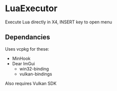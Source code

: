 # LuaExecutor
Execute Lua directly in X4, INSERT key to open menu

## Dependancies
Uses vcpkg for these:
- MinHook
- Dear ImGui
  - win32-binding
  - vulkan-bindings

Also requires Vulkan SDK